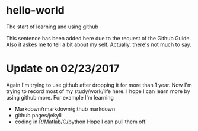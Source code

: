 # hello-world
The start of learning and using github

This sentence has been added here due to the request of the Github Guide.
Also it askes me to tell a bit about my self.
Actually, there's not much to say.

# Update on 02/23/2017
Again I'm trying to use github after dropping it for more than 1 year. Now I'm trying to record most of my study/work/life here. I hope I can learn more by using github more. For example I'm learning
* Markdown/rmarkdown/github markdown
* github pages/jekyll
* coding in R/Matlab/C/python
Hope I can pull them off.